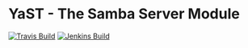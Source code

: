 # YaST - The Samba Server Module #

[![Travis Build](https://travis-ci.org/yast/yast-samba-server.svg?branch=master)](https://travis-ci.org/yast/yast-samba-server)
[![Jenkins Build](http://img.shields.io/jenkins/s/https/ci.opensuse.org/yast-samba-server-master.svg)](https://ci.opensuse.org/view/Yast/job/yast-samba-server-master/)

